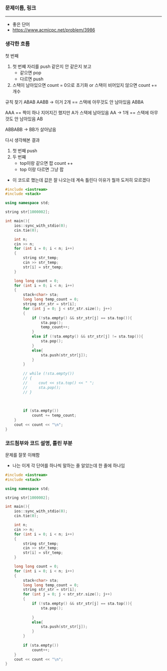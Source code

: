 ### 문제이름, 링크
---
- 좋은 단어
- https://www.acmicpc.net/problem/3986

### 생각한 흐름
첫 번째
1. 첫 번쨰 자리를 push 같은지 안 같은지 보고 
    - 같으면 pop
    - 다르면 push
2. 스택이 남아있으면 count = 0으로 초기화 or 스택이 비어있지 않으면 count += 개수

규칙 찾기
ABAB
AABB -> 이거 2개 == 스택에 아무것도 안 남아있음
ABBA

AAA  == 짝이 하나 지어지긴 했지만 A가 스택에 남아있음
AA -> 1개 == 스택에 아무것도 안 남아있음
AB

ABBABB -> BB가 살아남음 

다시 생각해본 결과 
1. 첫 번째 push
2. 두 번쨰 
    - top이랑 같으면 팝 count ++
    - top 이랑 다르면 그냥 팝

- 이 코드로 했는데 값은 잘 나오는데 계속 틀린다 이유가 뭘까 도저히 모르겠다
```cpp
#include <iostream>
#include <stack>

using namespace std;

string str[1000002];

int main(){
    ios::sync_with_stdio(0);
    cin.tie(0);

    int n;
    cin >> n;
    for (int i = 0; i < n; i++)
    {
        string str_temp;
        cin >> str_temp;
        str[i] = str_temp;
    }

    long long count = 0;
    for (int i = 0; i < n; i++)
    {    
        stack<char> sta;
        long long temp_count = 0;
        string str_str = str[i];
        for (int j = 0; j < str_str.size(); j++)
        {
            if (!sta.empty() && str_str[j] == sta.top()){
                sta.pop();
                temp_count++;
            }
            else if (!sta.empty() && str_str[j] != sta.top()){
                sta.pop();
            }
            else{
                sta.push(str_str[j]);
            }
        }
        
        // while (!sta.empty())
        // {
        //     cout << sta.top() << " ";
        //     sta.pop();
        // }
        
        
        
        if (sta.empty())
            count += temp_count;
    }
    cout << count << "\n";
}

```
### 코드첨부와 코드 설명, 틀린 부분
문제를 잘못 이해함
- 나는 이게 각 단어를 하나씩 말하는 줄 알았는데 한 줄에 하나임

```cpp
#include <iostream>
#include <stack>

using namespace std;

string str[1000002];

int main(){
    ios::sync_with_stdio(0);
    cin.tie(0);

    int n;
    cin >> n;
    for (int i = 0; i < n; i++)
    {
        string str_temp;
        cin >> str_temp;
        str[i] = str_temp;
    }

    long long count = 0;
    for (int i = 0; i < n; i++)
    {    
        stack<char> sta;
        long long temp_count = 0;
        string str_str = str[i];
        for (int j = 0; j < str_str.size(); j++)
        {
            if (!sta.empty() && str_str[j] == sta.top()){
                sta.pop();
                
            }
            else{
                sta.push(str_str[j]);
            }
        }
        
        if (sta.empty())
            count++;
    }
    cout << count << "\n";
}
```


